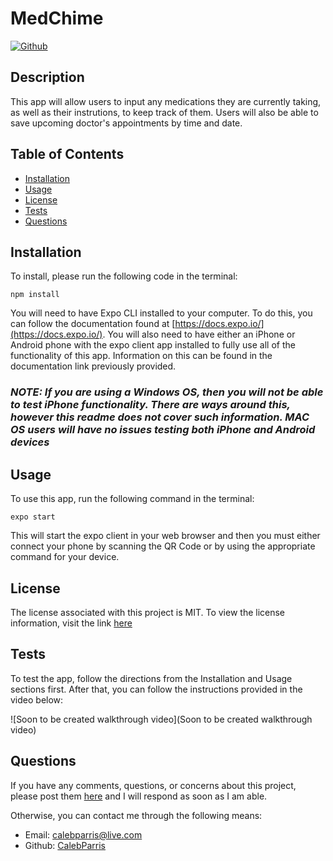 # MedChime

[![Github](https://img.shields.io/badge/License-MIT-brightgreen)](#License)

## Description

This app will allow users to input any medications they are currently taking, as well as their instrutions, to keep track of them. Users will also be able to save upcoming doctor's appointments by time and date.

## Table of Contents

- [Installation](#Installation)
- [Usage](#Usage)
- [License](#License)
- [Tests](#Tests)
- [Questions](#Questions)

## Installation

To install, please run the following code in the terminal:

```
npm install
```

You will need to have Expo CLI installed to your computer. To do this, you can follow the documentation found at [https://docs.expo.io/](https://docs.expo.io/). You will also need to have either an iPhone or Android phone with the expo client app installed to fully use all of the functionality of this app. Information on this can be found in the documentation link previously provided.

### **_NOTE: If you are using a Windows OS, then you will not be able to test iPhone functionality. There are ways around this, however this readme does not cover such information. MAC OS users will have no issues testing both iPhone and Android devices_**

## Usage

To use this app, run the following command in the terminal:

```
expo start
```

This will start the expo client in your web browser and then you must either connect your phone by scanning the QR Code or by using the appropriate command for your device.

## License

The license associated with this project is MIT.
To view the license information, visit the link [here](https://github.com/CalebParris/medchime/blob/master/LICENSE)

## Tests

To test the app, follow the directions from the Installation and Usage sections first. After that, you can follow the instructions provided in the video below:

![Soon to be created walkthrough video](Soon to be created walkthrough video)

## Questions

If you have any comments, questions, or concerns about this project, please post them [here](https://github.com/CalebParris/medchime/issues) and I will respond as soon as I am able.

Otherwise, you can contact me through the following means:

- Email: calebparris@live.com
- Github: [CalebParris](https://github.com/CalebParris)
